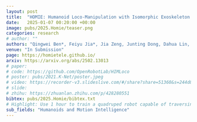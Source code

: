 ```yaml
---
layout: post
title:  "HOMIE: Humanoid Loco-Manipulation with Isomorphic Exoskeleton Cockpit"
date:   2025-01-07 00:20:00 +00:00
image: pubs/2025.Homie/teaser.png
categories: research
# author: ""
authors: "Qingwei Ben*, Feiyu Jia*, Jia Zeng, Junting Dong, Dahua Lin, <strong>Jiangmiao Pang</strong>"
venue: "In Submission"
page: https://homietele.github.io/
arxiv: https://arxiv.org/abs/2502.13013
# paper: 
# code: https://github.com/OpenRobotLab/HIMLoco
# poster: pubs/2021.K-Net/poster.jpeg
# video: https://recorder-v3.slideslive.com/#/share?share=51360&s=244d89a2-1418-4fd5-89fe-dc9616fc6efd
# slide:
# zhihu: https://zhuanlan.zhihu.com/p/428280551
bibtex: pubs/2025.Homie/bibtex.txt
# Highlight: Use 1 hour to train a quadruped robot capable of traversing any terrain under any disturbances in the open world.
sub_fields: "Humanoids and Motion Intelligence"
---
```

